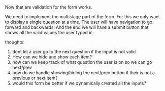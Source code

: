 Now that are validation for the form works.

We need to implement the multistage part of the form.
For this we only want to display a single question at a time.
The user will have navigation to go forward and backwards.
And the end we will have a submit button that shows all the valid values the user typed in

thoughts:
1. dont let a user go to the next question if the input is not valid
2. How can we hide and show each item?
3. how can we keep track of what question the user is on so we can go next/prev
4. how do we handle showing/hiding the next/prev button if their is not a previous or next item?
5. would this form be better if we dynamically created all the inputs?